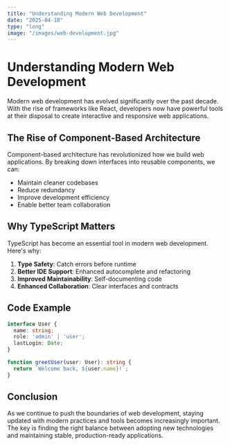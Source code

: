 ```yaml
---
title: "Understanding Modern Web Development"
date: "2025-04-18"
type: "long"
image: "/images/web-development.jpg"
---
```




# Understanding Modern Web Development

Modern web development has evolved significantly over the past decade. With the rise of frameworks like React, developers now have powerful tools at their disposal to create interactive and responsive web applications.

## The Rise of Component-Based Architecture

Component-based architecture has revolutionized how we build web applications. By breaking down interfaces into reusable components, we can:

- Maintain cleaner codebases
- Reduce redundancy
- Improve development efficiency
- Enable better team collaboration

## Why TypeScript Matters

TypeScript has become an essential tool in modern web development. Here's why:

1. **Type Safety**: Catch errors before runtime
2. **Better IDE Support**: Enhanced autocomplete and refactoring
3. **Improved Maintainability**: Self-documenting code
4. **Enhanced Collaboration**: Clear interfaces and contracts

## Code Example

```typescript
interface User {
  name: string;
  role: 'admin' | 'user';
  lastLogin: Date;
}

function greetUser(user: User): string {
  return `Welcome back, ${user.name}!`;
}
```

## Conclusion

As we continue to push the boundaries of web development, staying updated with modern practices and tools becomes increasingly important. The key is finding the right balance between adopting new technologies and maintaining stable, production-ready applications.